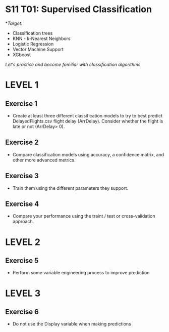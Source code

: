 # S11 T01: Supervised Classification

**Target:*
* Classification trees
* KNN - k-Nearest Neighbors
* Logistic Regression
* Vector Machine Support
* XGboost

_Let's practice and become familiar with classification algorithms_

# LEVEL 1

 ## Exercise 1
  - Create at least three different classification models to try to best predict DelayedFlights.csv flight delay (ArrDelay). Consider whether the flight is late or not (ArrDelay> 0).
 
 ## Exercise 2
  - Compare classification models using accuracy, a confidence matrix, and other more advanced metrics.

 ## Exercise 3
 - Train them using the different parameters they support.

 ## Exercise 4
 - Compare your performance using the traint / test or cross-validation approach.

 # LEVEL 2
 
 ## Exercise 5
 - Perform some variable engineering process to improve prediction
  
# LEVEL 3

## Exercise 6
 - Do not use the Display variable when making predictions
